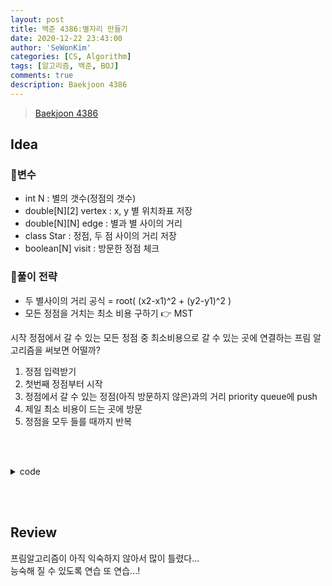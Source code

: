 ```yaml
---
layout: post
title: 백준 4386:별자리 만들기
date: 2020-12-22 23:43:00
author: 'SeWonKim'
categories: [CS, Algorithm]
tags: [알고리즘, 백준, BOJ]
comments: true
description: Baekjoon 4386
---
```


> [Baekjoon 4386](https://www.acmicpc.net/problem/4386)

## Idea

### 🥚변수

- int N : 별의 갯수(정점의 갯수)
- double[N][2] vertex : x, y 별 위치좌표 저장
- double[N][N] edge : 별과 별 사이의 거리
- class Star : 정점, 두 점 사이의 거리 저장
- boolean[N] visit : 방문한 정점 체크
  
     

### 🍳풀이 전략

- 두 별사이의 거리 공식 = root( (x2-x1)^2 + (y2-y1)^2 )
- 모든 정점을 거치는 최소 비용 구하기 👉 MST 

시작 정점에서 갈 수 있는 모든 정점 중 최소비용으로 갈 수 있는 곳에 연결하는 프림 알고리즘을 써보면 어떨까?

1. 정점 입력받기
2. 첫번째 정점부터 시작
3. 정점에서 갈 수 있는 정점(아직 방문하지 않은)과의 거리 priority queue에 push
4. 제일 최소 비용이 드는 곳에 방문
5. 정점을 모두 들를 때까지 반복


&nbsp;  
&nbsp;


<details>
<summary>code</summary>
<div markdown="1">

```java
import java.util.PriorityQueue;
import java.util.Scanner;

public class Main {

	public static class Star implements Comparable<Star> {
		int vertex;
		double edge;
		
		public Star(int vertex, double edge) {
			this.vertex = vertex;
			this.edge = edge;
		}
		
		@Override
		public int compareTo(Star o) {
			return Double.compare(this.edge, o.edge);
		}
	}
	
	public static void main(String[] args) {
		// input
		Scanner sc = new Scanner(System.in);
		int N = sc.nextInt();
		double[][] vertex = new double[N][2];
		double[][] edge = new double[N][N];
		
		for (int i = 0; i < N; i++) {
			vertex[i][0] = sc.nextDouble();
			vertex[i][1] = sc.nextDouble();
			
            // 모든 별과 별 사이의 거리 구하기
			for (int j = 0; j < i; j++) {
				double distance = getDistance(vertex[i], vertex[j]);
				edge[i][j] = edge[j][i] = distance;
			}
		}

		// 첫번째 별 부터 출발
		PriorityQueue<Star> pq = new PriorityQueue<Star>();
		for (int i = 1; i < N; i++) {
			pq.add(new Star(i, edge[0][i]));
		}
		
		double answer = 0;  // 거리의 합

		int count = 1;
		boolean[] visit = new boolean[N];
		visit[0] = true;
		
		while(!pq.isEmpty()) {
			Star cur = pq.poll();
			
			if(!visit[cur.vertex]) {    // 아직 방문하지 않은 곳이면 방문
				count++;
				visit[cur.vertex] = true;
				answer += cur.edge;
				
				if(count == N)	break;  // 모든 정점을 다 방문했다면 종료
				
                // 이 정점에서 갈 수 있는 다른 모든 정점(아직 방문하지 않은)을 pq에 삽입
				for (int i = 0; i < N; i++) {
					if(!visit[i]) {
						pq.add(new Star(i, edge[cur.vertex][i]));
					}
				}
			}			
		}
		
		System.out.printf("%.2f", answer);
		sc.close();
	}
	
	// 두 점사이의 거리 구하기
	private static double getDistance(double[] v1, double[] v2) {
		return Math.sqrt( Math.pow(v1[0] - v2[0], 2) + Math.pow(v1[1] - v2[1], 2) );
	}

}

```

</div>
</details>

&nbsp;  
&nbsp;

## Review

프림알고리즘이 아직 익숙하지 않아서 많이 틀렸다...    
능숙해 질 수 있도록 연습 또 연습...!

&nbsp;  
&nbsp;
